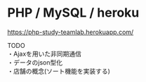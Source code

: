 # PHP / MySQL / heroku

https://php-study-teamlab.herokuapp.com/

TODO<br>
・Ajaxを用いた非同期通信<br>
・データのjson型化<br>
・店舗の概念(ソート機能を実装する)<br>
